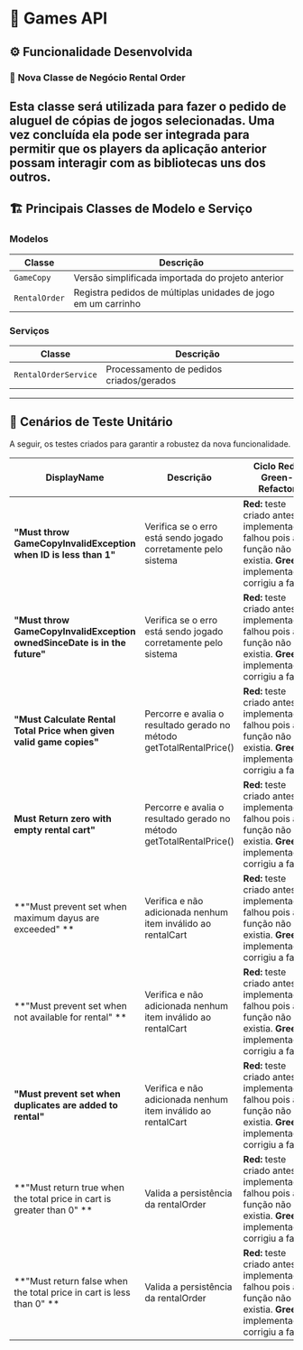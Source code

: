 # 🧩 Games API

## ⚙️ Funcionalidade Desenvolvida

### 🧠 **Nova Classe de Negócio Rental Order**
Esta classe será utilizada para fazer o pedido de aluguel de cópias de jogos selecionadas.
Uma vez concluída ela pode ser integrada para permitir que os players da aplicação anterior possam interagir com as bibliotecas uns dos outros.
---

## 🏗️ Principais Classes de Modelo e Serviço

### **Modelos**
| Classe | Descrição |
|--------|------------|
| `GameCopy` | Versão simplificada importada do projeto anterior
| `RentalOrder` | Registra pedidos de múltiplas unidades de jogo em um carrinho |

### **Serviços**
| Classe | Descrição |
|--------|------------|
| `RentalOrderService` | Processamento de pedidos criados/gerados |

---

## 🧪 Cenários de Teste Unitário

A seguir, os  testes criados para garantir a robustez da nova funcionalidade.

| DisplayName | Descrição | Ciclo Red-Green-Refactor |
|--------------|------------|--------------------------|
| **"Must throw GameCopyInvalidException when ID is less than 1"** | Verifica se o erro está sendo jogado corretamente pelo sistema | **Red:** teste criado antes da implementação; falhou pois a função não existia. **Green:** implementação corrigiu a falha. |
| **"Must throw GameCopyInvalidException ownedSinceDate is in the future"** | Verifica se o erro está sendo jogado corretamente pelo sistema | **Red:** teste criado antes da implementação; falhou pois a função não existia. **Green:** implementação corrigiu a falha. |
| **"Must Calculate Rental Total Price when given valid game copies"** | Percorre e avalia o resultado gerado no método getTotalRentalPrice()| **Red:** teste criado antes da implementação; falhou pois a função não existia. **Green:** implementação corrigiu a falha. |
| **Must Return zero with empty rental cart"** | Percorre e avalia o resultado gerado no método getTotalRentalPrice()| **Red:** teste criado antes da implementação; falhou pois a função não existia. **Green:** implementação corrigiu a falha. |
| **"Must prevent set when maximum dayus are exceeded" ** | Verifica e não adicionada nenhum item inválido ao rentalCart | **Red:** teste criado antes da implementação; falhou pois a função não existia. **Green:** implementação corrigiu a falha. |
| **"Must prevent set when not available for rental" ** | Verifica e não adicionada nenhum item inválido ao rentalCart | **Red:** teste criado antes da implementação; falhou pois a função não existia. **Green:** implementação corrigiu a falha. |
| **"Must prevent set when duplicates are added to rental"** | Verifica e não adicionada nenhum item inválido ao rentalCart | **Red:** teste criado antes da implementação; falhou pois a função não existia. **Green:** implementação corrigiu a falha. |
| **"Must return true when the total price in cart is greater than 0" ** | Valida a persistência da rentalOrder | **Red:** teste criado antes da implementação; falhou pois a função não existia. **Green:** implementação corrigiu a falha. |
| **"Must return false when the total price in cart is less than 0" ** | Valida a persistência da rentalOrder | **Red:** teste criado antes da implementação; falhou pois a função não existia. **Green:** implementação corrigiu a falha. |

